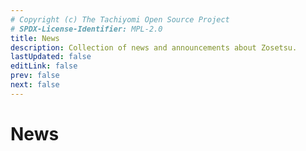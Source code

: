 ```yaml
---
# Copyright (c) The Tachiyomi Open Source Project
# SPDX-License-Identifier: MPL-2.0
title: News
description: Collection of news and announcements about Zosetsu.
lastUpdated: false
editLink: false
prev: false
next: false
---
```


<script setup>
    import News from "./.vitepress/theme/components/News.vue";
</script>

# News

<News />

